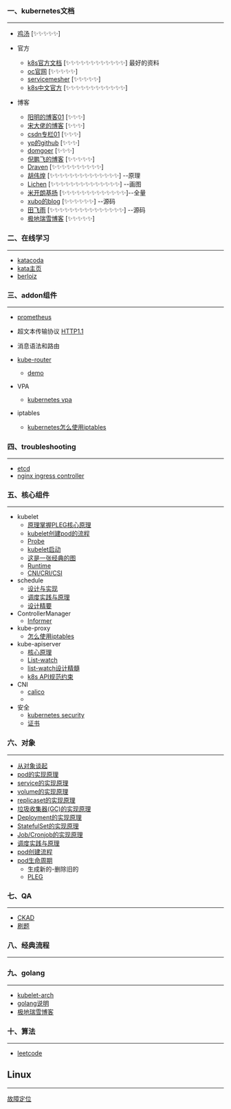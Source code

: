 ### 一、kubernetes文档

***

* [鸡汤](https://fuckcloudnative.io/talent-is-overrated/)                           [✨✨✨✨✨]

* 官方
  * [k8s官方文档](https://kubernetes.io/zh/docs/reference/)       [✨✨✨✨✨✨✨✨✨✨✨✨]   最好的资料
  * [oc官网](https://www.openshift.com/blog/tag/kubernetes/page/7)                [✨✨✨✨✨]
  * [servicemesher](https://www.servicemesher.com/)    [✨✨✨✨✨]
  * [k8s中文官方](https://www.kubernetes.org.cn)        [✨✨✨✨✨✨✨✨✨✨✨✨]
* 博客

   * [阳明的博客01](https://www.qikqiak.com/)    [✨✨✨]
   * [宋大佬的博客](https://jimmysong.io/kubernetes-handbook/guide/using-etcdctl-to-access-kubernetes-data.html)    [✨✨✨]
   * [csdn专栏01](https://blog.csdn.net/bbwangj/category_7918969.html)       [✨✨✨]
   * [yp的github](https://github.com/yangpeng14/DevOps/blob/master/README.md)        [✨✨✨]
   * [domgoer](https://blog.domgoer.io/)           [✨✨✨]
   * [倪鹏飞的博客](https://github.com/feiskyer/kubernetes-handbook)    [✨✨✨✨✨]
   * [Draven](https://draveness.me)               [✨✨✨✨✨✨✨✨✨✨]
   * [胡伟煌](https://www.huweihuang.com/tags/)                [✨✨✨✨✨✨✨✨✨✨✨✨✨✨] --原理
   * [Lichen](http://ljchen.net)               [✨✨✨✨✨✨✨✨✨✨✨✨✨✨] --画图
   * [米开朗基扬](https://fuckcloudnative.io/tags/kubernetes/)        [✨✨✨✨✨✨✨✨✨✨✨✨✨]--全量
   * [xubo的blog](http://blog.xbblfz.site/)        [✨✨✨✨✨✨] --源码
   * [田飞雨](https://blog.tianfeiyu.com/archives/)                [✨✨✨✨✨✨✨✨✨✨✨✨✨✨✨] --源码
   * [极地瑞雪博客](https://docs.lvrui.io)     [✨✨✨✨✨]

### 二、在线学习

***

* [katacoda](https://www.katacoda.com/)
* [kata主页](https://www.katacoda.com/xiehz)
* [berloiz](https://docs.berlioz.cloud/installation/mac/)

### 三、addon组件

***

* [prometheus](https://github.com/yunlzheng/prometheus-book)

* 超文本传输协议 [HTTP1.1](https://tools.ietf.org/html/rfc7230#section-5.4)
  
* 消息语法和路由
  
* [kube-router](https://fuckcloudnative.io/posts/kube-router/)

  * [demo](https://asciinema.org/a/120312)

* VPA

  * [kubernetes vpa](https://tencentcloudcontainerteam.github.io/2019/04/30/kubernetes-vpa/)

* iptables

  * [kubernetes怎么使用iptables](http://www.dbsnake.net/how-kubernetes-use-iptables.html)

  

### 四、troubleshooting

***

* [etcd](https://mp.weixin.qq.com/s/qittYHY2GUwhFtvsRDaIAQ)
* [nginx ingress controller](https://kubernetes.github.io/ingress-nginx/troubleshooting/)



### 五、核心组件

***

* kubelet
  * [原理掌握PLEG核心原理](https://www.liangzl.com/get-article-detail-27063.html)
  * [kubelet创建pod的流程](https://www.jianshu.com/p/5e0c9d1dbe95)
  * [Probe](http://ljchen.net/2018/11/16/kubelet的probe流程分析/)
  * [kubelet启动](http://blog.xbblfz.site/2018/10/12/Kubelet%E5%90%AF%E5%8A%A8%E5%8F%8A%E5%AF%B9Docker%E5%AE%B9%E5%99%A8%E7%AE%A1%E7%90%86%E6%BA%90%E7%A0%81%E5%88%86%E6%9E%90/)
  * [这是一张经典的图](https://www.kubernetes.org.cn/3625.html?spm=a2c4e.10696291.0.0.6d5519a4sZNk6s)
  * [Runtime](http://ljchen.net/2018/11/11/kubelet运行时介绍/) 
  * [CNI/CRI/CSI](https://www.do1618.com/archives/1621/kubelet-pod-创建之-cri-和-cni-源码剖析/)
* schedule
  * [设计与实现](https://www.bilibili.com/video/BV1N7411w7M9?from=search&seid=793542453529148615)
  * [调度实践与原理](http://dockone.io/article/2885)
  * [设计精要](https://draveness.me/system-design-scheduler/)
* ControllerManager
  * [Informer](https://blog.tianfeiyu.com/2019/05/17/client-go_informer/ ) 
* kube-proxy
  * [怎么使用iptables](http://www.dbsnake.net/how-kubernetes-use-iptables.html)
* kube-apiserver
  * [核心原理](https://blog.csdn.net/huwh_/article/details/75675706)
  * [List-watch](https://www.kubernetes.org.cn/174.html)
  * [list-watch设计精髓](http://wsfdl.com/kubernetes/2019/01/10/list_watch_in_k8s.html)
  * [k8s API规范约束](http://blog.xbblfz.site/2018/10/11/K8S_API%E8%A7%84%E8%8C%83%E7%BA%A6%E6%9D%9F/)
* CNI
  * [calico](https://www.lijiaocn.com/%E9%A1%B9%E7%9B%AE/2017/04/11/calico-usage.html)
  * 
* 安全
  * [kubernetes security](https://kubernetes-security.info/)
  * [证书](https://www.kubernetes.org.cn/2540.html)

### 六、对象

***

* [从对象谈起](https://draveness.me/kubernetes-object-intro/)
* [pod的实现原理](https://draveness.me/kubernetes-pod/)
* [service的实现原理](https://draveness.me/kubernetes-service/)
* [volume的实现原理](https://draveness.me/kubernetes-volume/)
* [replicaset的实现原理](https://draveness.me/kubernetes-replicaset/)
* [垃圾收集器(GC)的实现原理](https://draveness.me/kubernetes-garbage-collector/)
* [Deployment的实现原理](https://draveness.me/kubernetes-deployment/)
* [StatefulSet的实现原理](https://draveness.me/kubernetes-statefulset/)
* [Job/Cronjob的实现原理](https://draveness.me/kubernetes-job-cronjob/)
* [调度实践与原理](http://dockone.io/article/2885)
* [pod创建流程](http://likakuli.com/post/2019/08/05/pod_create/)
* [pod生命周期](https://fuckcloudnative.io/posts/pods-life/)
  * 生成新的-删除旧的
  * [PLEG](https://www.lagou.com/lgeduarticle/98400.html)

### 七、QA

***

* [CKAD](https://www.cnblogs.com/redmoon/p/12050311.html)
* [刷题](https://my.oschina.net/liabio)

  

### 八、经典流程

***



### 九、golang

***

* [kubelet-arch](http://ljchen.net/2018/10/28/kubelet%E6%BA%90%E7%A0%81%E6%9E%B6%E6%9E%84%E7%AE%80%E4%BB%8B/)
* [golang说明](https://www.lijiaocn.com/go-detail/)
* [极地瑞雪博客](https://docs.lvrui.io/)

### 十、算法

***

* [leetcode](http://blog.xbblfz.site/2018/05/14/LeetCode%E5%88%B7%E9%A2%98%E6%80%9D%E8%B7%AF/#leetcode189)



## Linux

***

[故障定位](http://arthurchiao.art/index.html)